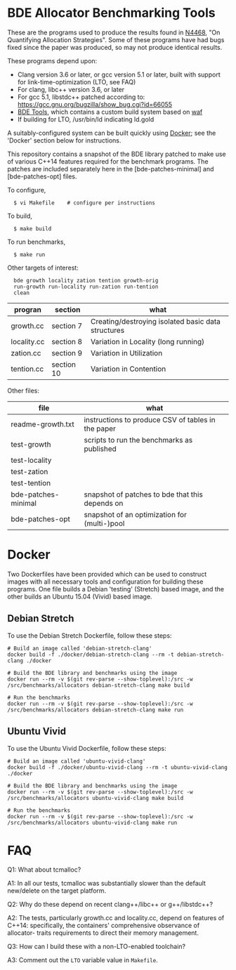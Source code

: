 BDE Allocator Benchmarking Tools
================================
These are the programs used to produce the results found in
[N4468](http://www.open-std.org/jtc1/sc22/wg21/docs/papers/2015/n4468.pdf),
"On Quantifying Allocation Strategies".  Some of these programs have had bugs
fixed since the paper was produced, so may not produce identical results.

These programs depend upon:
  * Clang version 3.6 or later, or gcc version 5.1 or later, built with
   support for link-time-optimization (LTO, see FAQ)
  * For clang, libc++ version 3.6, or later
  * For gcc 5.1, libstdc++ patched according to:
   https://gcc.gnu.org/bugzilla/show_bug.cgi?id=66055
  * [BDE Tools](https://github.com/bloomberg/bde-tools), which contains a
    custom build system based on [waf](https://github.com/waf-project/waf)
  * If building for LTO, /usr/bin/ld indicating ld.gold

A suitably-configured system can be built quickly using 
[Docker](https://docker.com); see the 'Docker' section below for instructions.

This repository contains a snapshot of the BDE library patched to make use
of various C++14 features required for the benchmark programs.  The patches
are included separately here in the [bde-patches-minimal] and 
[bde-patches-opt] files.

To configure,
```
  $ vi Makefile    # configure per instructions
```

To build,
```
  $ make build
```

To run benchmarks,
```
  $ make run
```

Other targets of interest:
```
  bde growth locality zation tention growth-orig
  run-growth run-locality run-zation run-tention
  clean
```

   progran    | section    | what
 -------------|------------|--------------------------------------------------
  growth.cc   | section 7  | Creating/destroying isolated basic data structures
  locality.cc | section 8  | Variation in Locality (long running)
  zation.cc   | section 9  | Variation in Utilization
  tention.cc  | section 10 | Variation in Contention

Other files:

  file                 | what
 ----------------------|---------------------------------
  readme-growth.txt    | instructions to produce CSV of tables in the paper
  test-growth          | scripts to run the benchmarks as published
  test-locality        |
  test-zation          |
  test-tention         |
  bde-patches-minimal  | snapshot of patches to bde that this depends on
  bde-patches-opt      | snapshot of an optimization for (multi-)pool

Docker
======
Two Dockerfiles have been provided which can be used to construct images with
all necessary tools and configuration for building these programs. One file 
builds a Debian 'testing' (Stretch) based image, and the other builds an Ubuntu
15.04 (Vivid) based image.

Debian Stretch
--------------
To use the Debian Stretch Dockerfile, follow these steps:
```
# Build an image called 'debian-stretch-clang'
docker build -f ./docker/debian-stretch-clang --rm -t debian-stretch-clang ./docker

# Build the BDE library and benchmarks using the image
docker run --rm -v $(git rev-parse --show-toplevel):/src -w /src/benchmarks/allocators debian-stretch-clang make build

# Run the benchmarks
docker run --rm -v $(git rev-parse --show-toplevel):/src -w /src/benchmarks/allocators debian-stretch-clang make run
```

Ubuntu Vivid
------------
To use the Ubuntu Vivid Dockerfile, follow these steps:
```
# Build an image called 'ubuntu-vivid-clang'
docker build -f ./docker/ubuntu-vivid-clang --rm -t ubuntu-vivid-clang ./docker

# Build the BDE library and benchmarks using the image
docker run --rm -v $(git rev-parse --show-toplevel):/src -w /src/benchmarks/allocators ubuntu-vivid-clang make build

# Run the benchmarks
docker run --rm -v $(git rev-parse --show-toplevel):/src -w /src/benchmarks/allocators ubuntu-vivid-clang make run
```

FAQ
===
Q1: What about tcmalloc?

A1: In all our tests, tcmalloc was substantially slower than the default
    new/delete on the target platform.

Q2: Why do these depend on recent clang++/libc++ or g++/libstdc++?

A2: The tests, particularly growth.cc and locality.cc, depend on features of
  C++14: specifically, the containers' comprehensive observance of allocator-
  traits requirements to direct their memory management.

Q3: How can I build these with a non-LTO-enabled toolchain?

A3: Comment out the ```LTO``` variable value in ```Makefile```.
    
